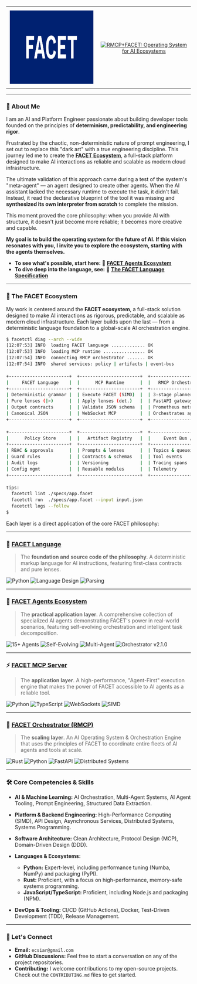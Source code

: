 <table width="100%" border="0" style="border: none; border-collapse: collapse;">
  <tr>
    <td align="center" valign="middle" style="padding: 10px;">
      <a href="https://github.com/rokoss21/FACET">
        <img src="https://github.com/rokoss21/FACET/blob/main/assets/banner.png?raw=true" alt="FACET Logo" height="200">
      </a>
    </td>
    <td align="center" valign="middle" style="padding: 10px;">
      <a href="https://github.com/rokoss21/rmcp-protocol">
        <img src="https://github.com/rokoss21/rmcp-protocol/blob/main/assets/logo.png?raw=true" alt="RMCP+FACET: Operating System for AI Ecosystems" height="200">
      </a>
    </td>
  </tr>
</table>

---

### 👋 About Me

I am an AI and Platform Engineer passionate about building developer tools founded on the principles of **determinism, predictability, and engineering rigor**.

Frustrated by the chaotic, non-deterministic nature of prompt engineering, I set out to replace this "dark art" with a true engineering discipline. This journey led me to create the **[FACET Ecosystem](https://github.com/rokoss21/FACET-AGENTS)**, a full-stack platform designed to make AI interactions as reliable and scalable as modern cloud infrastructure.

The ultimate validation of this approach came during a test of the system's "meta-agent" — an agent designed to create other agents. When the AI assistant lacked the necessary runtime to execute the task, it didn't fail. Instead, it read the declarative blueprint of the tool it was missing and **synthesized its own interpreter from scratch** to complete the mission.

This moment proved the core philosophy: when you provide AI with structure, it doesn't just become more reliable; it becomes more creative and capable.

**My goal is to build the operating system for the future of AI. If this vision resonates with you, I invite you to explore the ecosystem, starting with the agents themselves.**

*   **To see what's possible, start here:** 🚀 **[FACET Agents Ecosystem](https://github.com/rokoss21/FACET-AGENTS)**
*   **To dive deep into the language, see:** 👑 **[The FACET Language Specification](https://github.com/rokoss21/FACET)**
---

### 🚀 The FACET Ecosystem

My work is centered around the **FACET ecosystem**, a full-stack solution designed to make AI interactions as rigorous, predictable, and scalable as modern cloud infrastructure. Each layer builds upon the last — from a deterministic language foundation to a global-scale AI orchestration engine.

```sh
$ facetctl diag --arch --wide
[12:07:53] INFO  loading FACET language ............. OK
[12:07:53] INFO  loading MCP runtime ................ OK
[12:07:54] INFO  connecting RMCP orchestrator ....... OK
[12:07:54] INFO  shared services: policy | artifacts | event-bus

+-----------------------+  +-----------------------+  +-----------------------+
|     FACET Language    |  |      MCP Runtime      |  |   RMCP Orchestrator   |
+-----------------------+  +-----------------------+  +-----------------------+
| Deterministic grammar |  | Execute FACET (SIMD)  |  | 3-stage planner       |
| Pure lenses (|>)      |  | Apply lenses (det.)   |  | FastAPI gateway       |
| Output contracts      |  | Validate JSON schema  |  | Prometheus metrics    |
| Canonical JSON        |  | WebSocket MCP         |  | Orchestrates agents   |
+-----------------------+  +-----------------------+  +-----------------------+

+-----------------------+  +-----------------------+  +-----------------------+
|      Policy Store     |  |   Artifact Registry   |  |     Event Bus / IO    |
+-----------------------+  +-----------------------+  +-----------------------+
| RBAC & approvals      |  | Prompts & lenses      |  | Topics & queueing     |
| Guard rules           |  | Contracts & schemas   |  | Tool events           |
| Audit logs            |  | Versioning            |  | Tracing spans         |
| Config mgmt           |  | Reusable modules      |  | Telemetry             |
+-----------------------+  +-----------------------+  +-----------------------+

tips:
  facetctl lint ./specs/app.facet
  facetctl run  ./specs/app.facet --input input.json
  facetctl logs --follow
$

```

Each layer is a direct application of the core FACET philosophy:

---

### 👑 **[FACET Language](https://github.com/rokoss21/FACET)**

> The **foundation and source code of the philosophy**. A deterministic markup language for AI instructions, featuring first-class contracts and pure lenses.

<p>
  <img src="https://img.shields.io/badge/Python-3776AB?style=for-the-badge&logo=python&logoColor=white" alt="Python">
  <img src="https://img.shields.io/badge/Language_Design-007ACC?style=for-the-badge" alt="Language Design">
  <img src="https://img.shields.io/badge/Parsing-orange?style=for-the-badge" alt="Parsing">
</p>

---

### 🤖 **[FACET Agents Ecosystem](https://github.com/rokoss21/FACET-AGENTS)**

> The **practical application layer**. A comprehensive collection of specialized AI agents demonstrating FACET's power in real-world scenarios, featuring self-evolving orchestration and intelligent task decomposition.

<p>
  <img src="https://img.shields.io/badge/Agents-15+-blue?style=for-the-badge" alt="15+ Agents">
  <img src="https://img.shields.io/badge/Self--Evolving-purple?style=for-the-badge" alt="Self-Evolving">
  <img src="https://img.shields.io/badge/Multi--Agent-green?style=for-the-badge" alt="Multi-Agent">
  <img src="https://img.shields.io/badge/Orchestrator-v2.1.0-orange?style=for-the-badge" alt="Orchestrator v2.1.0">
</p>

---

### ⚡ **[FACET MCP Server](https://github.com/rokoss21/FACET_mcp)**

> The **application layer**. A high-performance, "Agent-First" execution engine that makes the power of FACET accessible to AI agents as a reliable tool.

<p>
  <img src="https://img.shields.io/badge/Python-3776AB?style=for-the-badge&logo=python&logoColor=white" alt="Python">
  <img src="https://img.shields.io/badge/TypeScript-3178C6?style=for-the-badge&logo=typescript&logoColor=white" alt="TypeScript">
  <img src="https://img.shields.io/badge/WebSockets-000000?style=for-the-badge&logo=websocket&logoColor=white" alt="WebSockets">
  <img src="https://img.shields.io/badge/SIMD-red?style=for-the-badge" alt="SIMD">
</p>

---

### 🧠 **[FACET Orchestrator (RMCP)](https://github.com/rokoss21/rmcp-protocol)**

> The **scaling layer**. An AI Operating System & Orchestration Engine that uses the principles of FACET to coordinate entire fleets of AI agents and tools at scale.

<p>
  <img src="https://img.shields.io/badge/Rust-000000?style=for-the-badge&logo=rust&logoColor=white" alt="Rust">
  <img src="https://img.shields.io/badge/Python-3776AB?style=for-the-badge&logo=python&logoColor=white" alt="Python">
  <img src="https://img.shields.io/badge/FastAPI-009688?style=for-the-badge&logo=fastapi&logoColor=white" alt="FastAPI">
  <img src="https://img.shields.io/badge/Distributed_Systems-blueviolet?style=for-the-badge" alt="Distributed Systems">
</p>

---

### 🛠️ Core Competencies & Skills

* **AI & Machine Learning:** AI Orchestration, Multi-Agent Systems, AI Agent Tooling, Prompt Engineering, Structured Data Extraction.
* **Platform & Backend Engineering:** High-Performance Computing (SIMD), API Design, Asynchronous Services, Distributed Systems, Systems Programming.
* **Software Architecture:** Clean Architecture, Protocol Design (MCP), Domain-Driven Design (DDD).
* **Languages & Ecosystems:**

  * **Python:** Expert-level, including performance tuning (Numba, NumPy) and packaging (PyPI).
  * **Rust:** Proficient, with a focus on high-performance, memory-safe systems programming.
  * **JavaScript/TypeScript:** Proficient, including Node.js and packaging (NPM).
* **DevOps & Tooling:** CI/CD (GitHub Actions), Docker, Test-Driven Development (TDD), Release Management.

---

### 💬 Let's Connect

* **Email:** `ecsiar@gmail.com`
* **GitHub Discussions:** Feel free to start a conversation on any of the project repositories.
* **Contributing:** I welcome contributions to my open-source projects. Check out the `CONTRIBUTING.md` files to get started.
